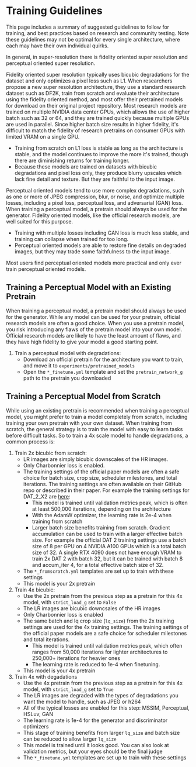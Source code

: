 # Training Guidelines
This page includes a summary of suggested guidelines to follow for training, and best practices based on research and community testing. Note these guidelines may not be optimal for every single architecture, where each may have their own individual quirks.

In general, in super-resolution there is fidelity oriented super resolution and perceptual oriented super resolution.

Fidelity oriented super resolution typically uses bicubic degradations for the dataset and only optimizes a pixel loss such as L1. When researchers propose a new super resolution architecture, they use a standard research dataset such as DF2K, train from scratch and evaluate their architecture using the fidelity oriented method, and most offer their pretrained models for download on their original project repository. Most research models are trained on multiple NVIDIA data center GPUs, which allows the use of higher batch such as 32 or 64, and they are trained quickly because multiple GPUs are used in parallel. Since higher batch size results in higher fidelity, it's difficult to match the fidelity of research pretrains on consumer GPUs with limited VRAM on a single GPU.

- Training from scratch on L1 loss is stable as long as the architecture is stable, and the model continues to improve the more it's trained, though there are diminishing returns for training longer.
- Because these models are trained on datasets with bicubic degradations and pixel loss only, they produce blurry upscales which lack fine detail and texture. But they are faithful to the input image.

Perceptual oriented models tend to use more complex degradations, such as one or more of JPEG compression, blur, or noise, and optimize multiple losses, including a pixel loss, perceptual loss, and adversarial (GAN) loss. When training a perceptual model, a pretrain should always be used for the generator. Fidelity oriented models, like the official research models, are well suited for this purpose.

- Training with multiple losses including GAN loss is much less stable, and training can collapse when trained for too long.
- Perceptual oriented models are able to restore fine details on degraded images, but they may trade some faithfulness to the input image.

Most users find perceptual oriented models more practical and only ever train perceptual oriented models.

## Training a Perceptual Model with an Existing Pretrain

When training a perceptual model, a pretrain model should always be used for the generator. While any model can be used for your pretrain, official research models are often a good choice. When you use a pretrain model, you risk introducing any flaws of the pretrain model into your own model. Official research models are likely to have the least amount of flaws, and they have high fidelity to give your model a good starting point.

1. Train a perceptual model with degradations:
   - Download an official pretrain for the architecture you want to train, and move it to `experiments/pretrained_models`
   - Open the `*_finetune.yml` template and set the `pretrain_network_g` path to the pretrain you downloaded

## Training a Perceptual Model from Scratch

While using an existing pretrain is recommended when training a perceptual model, you might prefer to train a model completely from scratch, including training your own pretrain with your own dataset. When training from scratch, the general strategy is to train the model with easy to learn tasks before difficult tasks. So to train a 4x scale model to handle degradations, a common process is:

1. Train 2x bicubic from scratch:
   - LR images are simply bicubic downscales of the HR images.
   - Only Charbonnier loss is enabled.
   - The training settings of the official paper models are often a safe choice for batch size, crop size, scheduler milestones, and total iterations. The training settings are often available on their GitHub repo or described in their paper. For example the training settings for DAT_2_X2 are [here](https://github.com/zhengchen1999/DAT/blob/main/options/Train/train_DAT_2_x2.yml):
      - This model is trained until validation metrics peak, which is often at least 500,000 iterations, depending on the architecture
      - With the AdamW optimizer, the learning rate is 2e-4 when training from scratch
      - Larger batch size benefits training from scratch. Gradient accumulation can be used to train with a larger effective batch size. For example the official DAT 2 training settings use a batch size of 8 per GPU on 4 NVIDIA A100 GPUs which is a total batch size of 32. A single RTX 4090 does not have enough VRAM to train 2x DAT 2 with batch 32, but it can be trained with batch 8 and accum_iter 4, for a total effective batch size of 32.
   - The `*_fromscratch.yml` templates are set up to train with these settings
   - This model is your 2x pretrain
2. Train 4x bicubic:
   - Use the 2x pretrain from the previous step as a pretrain for this 4x model, with `strict_load_g` set to `False`
   - The LR images are bicubic downcsales of the HR images
   - Only Charbonnier loss is enabled
   - The same batch and lq crop size (`lq_size`) from the 2x training settings are used for the 4x training settings. The training settings of the official paper models are a safe choice for scheduler milestones and total iterations.
       - This model is trained until validation metrics peak, which often ranges from 50,000 iterations for lighter architectures to 250,000+ iterations for heavier ones
       - The learning rate is reduced to 1e-4 when finetuning.
   - This model is your 4x pretrain
3. Train 4x with degadations
   - Use the 4x pretrain from the previous step as a pretrain for this 4x model, with `strict_load_g` set to `True`
   - The LR images are degraded with the types of degradations you want the model to handle, such as JPEG or h264
   - All of the typical losses are enabled for this step: MSSIM, Perceptual, HSLuv, GAN
   - The learning rate is 1e-4 for the generator and discriminator optimizers
   - This stage of training benefits from larger `lq_size` and batch size can be reduced to allow larger `lq_size`
   - This model is trained until it looks good. You can also look at validation metrics, but your eyes should be the final judge
   - The `*_finetune.yml` templates are set up to train with these settings
